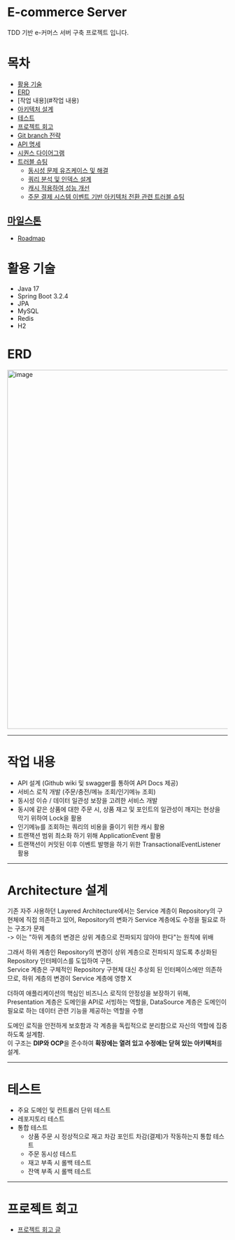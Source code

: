 # E-commerce Server

TDD 기반 e-커머스 서버 구축 프로젝트 입니다.

# 목차

- [활용 기술](#활용-기술)
- [ERD](#erd)
- [작업 내용](#작업 내용)
- [아키텍처 설계](#아키텍처-설계)
- [테스트](#테스트)
- [프로젝트 회고](#프로젝트-회고)
- [Git branch 전략](https://github.com/seungjjun/e-commerce/wiki/Git-Branch-%EC%A0%84%EB%9E%B5)
- [API 명세](https://github.com/seungjjun/e-commerce/wiki/E%E2%80%90Commerce-API-Docs)
- [시퀀스 다이어그램](https://github.com/seungjjun/e-commerce/wiki/%EC%8B%9C%ED%80%80%EC%8A%A4-%EB%8B%A4%EC%9D%B4%EC%96%B4%EA%B7%B8%EB%9E%A8)
- [트러블 슈팅]()
    - [동시성 문제 유즈케이스 및 해결](https://seungjjun.tistory.com/332)
    - [쿼리 분석 및 인덱스 설계](https://seungjjun.tistory.com/334)
    - [캐시 적용하여 성능 개선](https://seungjjun.tistory.com/335)
    - [주문 결제 시스템 이벤트 기반 아키텍처 전환 관련 트러블 슈팅](https://seungjjun.tistory.com/328)

## [마일스톤](https://github.com/seungjjun/e-commerce/milestones)

- [Roadmap](https://github.com/users/seungjjun/projects/4/views/4)

# 활용 기술

- Java 17
- Spring Boot 3.2.4
- JPA
- MySQL
- Redis
- H2

# ERD

<img width="820" alt="image" src="https://github.com/seungjjun/e-commerce/assets/104769120/6cce8492-c613-44ef-99a0-66f2c7dd5323">

---

# 작업 내용

- API 설계 (Github wiki 및 swagger를 통하여 API Docs 제공)
- 서비스 로직 개발 (주문/충전/메뉴 조회/인기메뉴 조회)
- 동시성 이슈 / 데이터 일관성 보장을 고려한 서비스 개발
- 동시에 같은 상품에 대한 주문 시, 상품 재고 및 포인트의 일관성이 깨지는 현상을 막기 위하여 Lock을 활용
- 인기메뉴를 조회하는 쿼리의 비용을 줄이기 위한 캐시 활용
- 트랜잭션 범위 최소화 하기 위해 ApplicationEvent 활용
- 트랜잭션이 커밋된 이후 이벤트 발행을 하기 위한 TransactionalEventListener 활용

--- 

# Architecture 설계

기존 자주 사용하던 Layered Architecture에서는 Service 계층이 Repository의 구현체에 직접 의존하고 있어, Repository의 변화가 Service 계층에도 수정을 필요로 하는 구조가
문제  
-> 이는 "하위 계층의 변경은 상위 계층으로 전파되지 않아야 한다"는 원칙에 위배

그래서 하위 계층인 Repository의 변경이 상위 계층으로 전파되지 않도록 추상화된 Repository 인터페이스를 도입하여 구현.  
Service 계층은 구체적인 Repository 구현체 대신 추상회 된 인터페이스에만 의존하므로, 하위 계층의 변경이 Service 계층에 영향 X

더하여 애플리케이션의 핵심인 비즈니스 로직의 안정성을 보장하기 위해, Presentation 계층은 도메인을 API로 서빙하는 역할을, DataSource 계층은 도메인이 필요로 하는 데이터 관련 기능을 제공하는
역할을 수행

도메인 로직을 안전하게 보호함과 각 계층을 독립적으로 분리함으로 자신의 역할에 집중하도록 설계함.  
이 구조는 **DIP와 OCP**을 준수하여 **확장에는 열려 있고 수정에는 닫혀 있는 아키텍처**를 설계.

---

# 테스트

- 주요 도메인 및 컨트롤러 단위 테스트
- 레포지토리 테스트
- 통합 테스트
    - 상품 주문 시 정상적으로 재고 차감 포인트 차감(결제)가 작동하는지 통합 테스트
    - 주문 동시성 테스트
    - 재고 부족 시 롤백 테스트
    - 잔액 부족 시 롤백 테스트

---

# 프로젝트 회고

- [프로젝트 회고 글](https://seungjjun.tistory.com/329)
